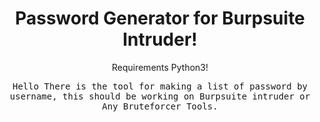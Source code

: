 <div align="center">
  <h1>Password Generator for Burpsuite Intruder!</h1>
  <p align="center"> Requirements Python3! </p>
  
  <samp>Hello There is the tool for making a list of password by username, this should be working on Burpsuite intruder or Any Bruteforcer Tools.</samp>
</div>
